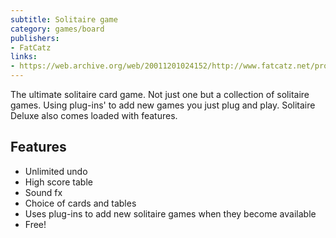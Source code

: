 ```yaml
---
subtitle: Solitaire game
category: games/board
publishers:
- FatCatz
links: 
- https://web.archive.org/web/20011201024152/http://www.fatcatz.net/products/soldelux/index.php
---
```


The ultimate solitaire card game. Not just one but a collection of solitaire games. Using plug-ins' to add new games you just plug and play. Solitaire Deluxe also comes loaded with features.

## Features

- Unlimited undo
- High score table
- Sound fx
- Choice of cards and tables
- Uses plug-ins to add new solitaire games when they become available
- Free!
